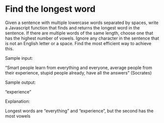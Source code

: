 # Find the longest word

Given a sentence with multiple lowercase words separated by spaces, write a Javascript function that finds and returns the longest word in the sentence. If there are multiple words of the same length, choose one that has the highest number of vowels. Ignore any character in the sentence that is not an English letter or a space. Find the most efficient way to achieve this.

Sample input:

“Smart people learn from everything and everyone, average people from their experience, stupid people already, have all the answers” (Socrates)

Sample output:

“experience”

Explanation: 

Longest words are “everything” and “experience”, but the second has the most vowels
